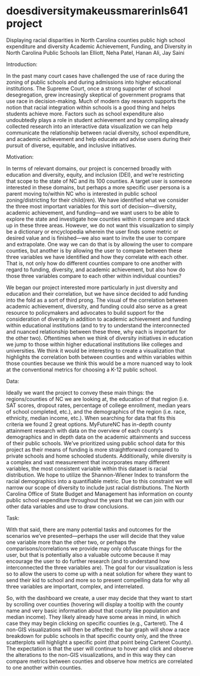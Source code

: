 # doesdiversitymakeussmarerinls641project
Displaying racial disparities in North Carolina counties public high school expenditure and diversity 
Academic Achievement, Funding, and Diversity in North Carolina Public Schools
Ian Elliott, Neha Patel, Hanan Ali, Jay Saini


Introduction:

In the past many court cases have challenged the use of race during the zoning of public schools and during admissions into higher educational institutions. The Supreme Court, once a strong supporter of school desegregation, grew increasingly skeptical of government programs that use race in decision-making. Much of modern day research supports the notion that racial integration within schools is a good thing and helps students achieve more. Factors such as school expenditure also undoubtedly plays a role in student achievement and by compiling already collected research into an interactive data visualization we can help communicate the relationship between racial diversity, school expenditure, and academic achievement and help educate and advise users during their pursuit of diverse, equitable, and inclusive initiatives.

Motivation:

In terms of relevant domains, our project is concerned broadly with education and diversity, equity, and inclusion (DEI), and we’re restricting that scope to the state of NC and its 100 counties. A target user is someone interested in these domains, but perhaps a more specific user persona is a parent moving to/within NC who is interested in public school zoning/districting for their child(ren). We have identified what we consider the three most important variables for this sort of decision—diversity, academic achievement, and funding—and we want users to be able to explore the state and investigate how counties within it compare and stack up in these three areas. However, we do not want this visualization to simply be a dictionary or encyclopedia wherein the user finds some metric or desired value and is finished—we also want to invite the user to compare and extrapolate. One way we can do that is by allowing the user to compare counties, but another is by allowing the user to compare between these three variables we have identified and how they correlate with each other. That is, not only how do different counties compare to one another with regard to funding, diversity, and academic achievement, but also how do those three variables compare to each other within individual counties?

We began our project interested more particularly in just diversity and education and their correlation, but we have since decided to add funding into the fold as a sort of third prong. The visual of the correlation between academic achievement, diversity, and funding could also serve as a great resource to policymakers and advocates to build support for the consideration of diversity in addition to academic achievement and funding within educational institutions (and to try to understand the interconnected and nuanced relationship between these three, why each is important for the other two). Oftentimes when we think of diversity initiatives in education we jump to those within higher educational institutions like colleges and universities. We think it would be interesting to create a visualization that highlights the correlation both between counties and within variables within those counties because we think this would be a more nuanced way to look at the conventional metrics for choosing a K-12 public school. 

Data:

Ideally we want the project to convey these main things: the regions/counties of NC we are looking at, the education of that region (i.e. SAT scores, dropout rates, percentage of college enrollment, median years of school completed, etc.), and the demographics of the region (i.e. race, ethnicity, median income, etc.). When searching for data that fits this criteria we found 2 great options. MyFutureNC has in-depth county attainment research with data on the overview of each county's demographics and in depth data on the academic attainments and success of their public schools. We’ve prioritized using public school data for this project as their means of funding is more straightforward compared to private schools and home schooled students. Additionally, while diversity is a complex and vast measurement that incorporates many different variables, the most consistent variable within this dataset is racial distribution. We hope to utilize the Shannon-Wiener Index to transform the racial demographics into a quantifiable metric. Due to this constraint we will narrow our scope of diversity to include just racial distributions. The North Carolina Office of State Budget and Management has information on county public school expenditure throughout the years that we can join with our other data variables and use to draw conclusions. 


Task:

With that said, there are many potential tasks and outcomes for the scenarios we’ve presented—perhaps the user will decide that they value one variable more than the other two, or perhaps the comparisons/correlations we provide may only obfuscate things for the user, but that is potentially also a valuable outcome because it may encourage the user to do further research (and to understand how interconnected the three variables are). The goal for our visualization is less so to allow the users to come up with a neat solution for where they want to send their kid to school and more so to present compelling data for why all three variables are important, complex, and interrelated.

So, with the dashboard we create, a user may decide that they want to start by scrolling over counties (hovering will display a tooltip with the county name and very basic information about that county like population and median income). They likely already have some areas in mind, in which case they may begin clicking on specific counties (e.g., Carteret). The 4 non-GIS visualizations will then be affected: the bar graph will show a race breakdown for public schools in that specific county only, and the three scatterplots will highlight a specific point (that point being Carteret County). The expectation is that the user will continue to hover and click and observe the alterations to the non-GIS visualizations, and in this way they can compare metrics between counties and observe how metrics are correlated to one another within counties.





